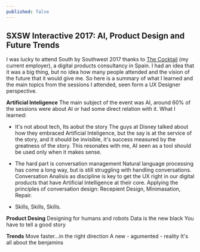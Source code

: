 ```yaml
---
published: false
---
```

## SXSW Interactive 2017: AI, Product Design and Future Trends

I was lucky to attend South by Southwest 2017 thanks to [The Cocktail](https://the-cocktail.com "The cocktail website") (my current employer), a digital products consultancy in Spain. I had an idea that it was a big thing, but no idea how many people attended and the vision of the future that it would give me. So here is a summary of what I learned and the main topics from the sessions I attended, seen form a UX Designer perspective.

**Artificial Inteligence**
The main subject of the event was AI, around 60% of the sessions were about AI or had some direct relation with it. What I learned:

- It's not about tech, Its aobut the story
The guys at Disney talked about how they embraced Artificial Inteligence, but the say is at the service of the story, and it should be invisible, it's success measured by the greatness of the story. This resonates with me, AI seen as a tool should be used only when it makes sense.

- The hard part is conversation management
Natural language processing has come a long way, but is still struggling with handling conversations. Conversation Analisis as discipline is key to get the UX right in our digital products that have Artificial Intelligence at their core. Applying the principles of conversation design: Recepient Design, Minimasation, Repair.

- Skills, Skills, Skills.

**Product Desing**
Designing for humans and robots
Data is the new black
You have to tell a good story

**Trends**
Move faster...in the right direction
A new - agumented - reality
It's all about the benjamins










